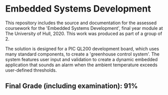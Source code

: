 # Embedded Systems Development
This repository includes the source and documentation for the assessed coursework for the 'Embedded Systems Development', final year module at The University of Hull, 2020. This work was produced as part of a group of 2.

The solution is designed for a PIC QL200 development board, which uses many standard components, to create a 'greenhouse control system'. The system features user input and validation to create a dynamic embedded application that sounds an alarm when the ambient temperature exceeds user-defined thresholds.

##  Final Grade (including examination): 91%
